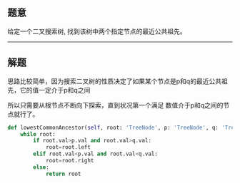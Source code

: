 ## 题意

给定一个二叉搜索树, 找到该树中两个指定节点的最近公共祖先。

---
## 解题

思路比较简单，因为搜索二叉树的性质决定了如果某个节点是p和q的最近公共祖先，它的值一定介于p和q之间

所以只需要从根节点不断向下探索，直到状况第一个满足 数值介于p和q之间的节点就行了。

```python
def lowestCommonAncestor(self, root: 'TreeNode', p: 'TreeNode', q: 'TreeNode') -> 'TreeNode':
	while root:
		if root.val>p.val and root.val>q.val:
			root=root.left
		elif root.val<p.val and root.val<q.val:
			root=root.right
		else:
			return root
```